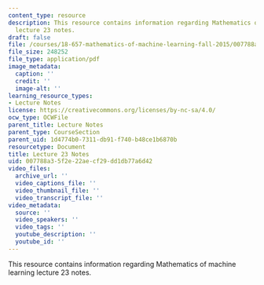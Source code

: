 ```yaml
---
content_type: resource
description: This resource contains information regarding Mathematics of machine learning
  lecture 23 notes.
draft: false
file: /courses/18-657-mathematics-of-machine-learning-fall-2015/007788a35f2e22aecf29dd1db77a6d42_MIT18_657F15_L23.pdf
file_size: 248252
file_type: application/pdf
image_metadata:
  caption: ''
  credit: ''
  image-alt: ''
learning_resource_types:
- Lecture Notes
license: https://creativecommons.org/licenses/by-nc-sa/4.0/
ocw_type: OCWFile
parent_title: Lecture Notes
parent_type: CourseSection
parent_uid: 1d4774b0-7311-db91-f740-b48ce1b6870b
resourcetype: Document
title: Lecture 23 Notes
uid: 007788a3-5f2e-22ae-cf29-dd1db77a6d42
video_files:
  archive_url: ''
  video_captions_file: ''
  video_thumbnail_file: ''
  video_transcript_file: ''
video_metadata:
  source: ''
  video_speakers: ''
  video_tags: ''
  youtube_description: ''
  youtube_id: ''
---
```

This resource contains information regarding Mathematics of machine learning lecture 23 notes.